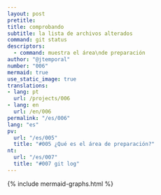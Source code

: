 ```yaml
---
layout: post
pretitle:
title: comprobando
subtitle: la lista de archivos alterados
command: git status
descriptors:
  - command: muestra el área\nde preparación
author: "@jtemporal"
number: "006"
mermaid: true
use_static_image: true
translations:
- lang: pt
  url: /projects/006
- lang: en
  url: /en/006
permalink: "/es/006"
lang: "es"
pv:
  url: "/es/005"
  title: "#005 ¿Qué es el área de preparación?"
nt:
  url: "/es/007"
  title: "#007 git log"
---
```


{% include mermaid-graphs.html %}